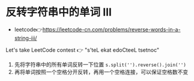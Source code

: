 # 反转字符串中的单词 III  
- leetcode👉https://leetcode-cn.com/problems/reverse-words-in-a-string-iii/    
 
Let's take LeetCode contest 👉 "s'teL ekat edoCteeL tsetnoc"
1. 先将字符串中的所有单词反转一下位置 `s.split('').reverse().join('')`
2. 再将单词按照一个空格分开反转，再用一个空格连接，可以保证空格数不变